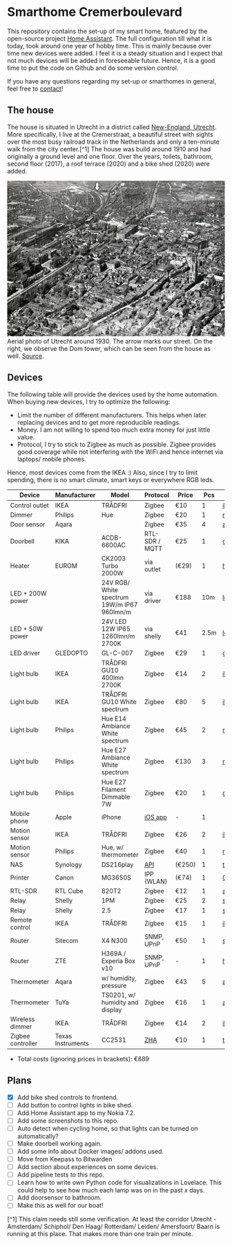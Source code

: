 # Smarthome Cremerboulevard

This repository contains the set-up of my smart home, featured by the open-source project [Home Assistant](https://www.home-assistant.io/).
The full configuration till what it is today, took around one year of hobby time.
This is mainly because over time new devices were added.
I feel it is a steady situation and I expect that not much devices will be added in foreseeable future.
Hence, it is a good time to put the code on Github and do some version control.

If you have any questions regarding my set-up or smarthomes in general, feel free to [contact](mailto:gerritjandebruin@gmail.com)!

## The house
The house is situated in Utrecht in a district called [New-England, Utrecht](https://nl.wikipedia.org/wiki/Nieuw_Engeland,_Thomas_%C3%A0_Kempisplantsoen_en_omgeving).
More specifically, I live at the Cremerstraat, a beautiful street with sights over the most busy railroad track in the Netherlands and only a ten-minute walk from the city center.[^1]
The house was build around 1910 and had originally a ground level and one floor.
Over the years, toilets, bathroom, second floor (2017), a roof terrace (2020) and a bike shed (2020) were added.

![](www/aerial-1930.jpg)
Aerial photo of Utrecht around 1930. The arrow marks our street. On the right, we observe the Dom tower, which can be seen from the house as well. [Source](https://hetutrechtsarchief.nl/collectie/2C8CA0EEF8605EE4B7786F7C60876957).

## Devices
The following table will provide the devices used by the home automation.
When buying new devices, I try to optimize the following:
* Limit the number of different manufacturers. This helps when later replacing devices and to get more reproducible readings.
* Money. I am not willing to spend too much extra money for just little value.
* Protocol, I try to stick to Zigbee as much as possible. Zigbee provides good coverage while not interfering with the WiFi and hence internet via laptops/ mobile phones.

Hence, most devices come from the IKEA :)
Also, since I try to limit spending, there is no smart climate, smart keys or everywhere RGB leds.

| Device            | Manufacturer      | Model                                       | Protocol                                                                                     | Price  | Pcs  | Link                                                                                                                                          |
|-------------------|-------------------|---------------------------------------------|----------------------------------------------------------------------------------------------|--------|------|-----------------------------------------------------------------------------------------------------------------------------------------------|
| Control outlet    | IKEA              | TRÅDFRI                                     | Zigbee                                                                                       | €10    | 1    | [ikea.com](https://www.ikea.com/nl/en/p/tradfri-wireless-control-outlet-90356166/)                                                            |
| Dimmer            | Philips           | Hue                                         | Zigbee                                                                                       | €20    | 1    | [mediamarkt.nl](https://www.mediamarkt.nl/nl/product/_philips-hue-white-ambiance-starterkit-inclusief-dimmer-switch-e27-1522070.html)         |
| Door sensor       | Aqara             |                                             | Zigbee                                                                                       | €35    | 4    | [aliexpress.com](https://aliexpress.com/item/4001241581941.html)                                                                              |
| Doorbell          | KIKA              | ACDB-6600AC                                 | RTL-SDR / MQTT                                                                               | €25    | 1    | [gamma.nl](https://www.gamma.nl/assortiment/klikaanklikuit-deurbel-set-acdb-6600ac/p/B413295)                                                 |
| Heater            | EUROM             | CK2003 Turbo 2000W                          | via outlet                                                                                   | (€29)  | 1    | [hornbach.nl](https://www.hornbach.nl/shop/EUROM-Convectorkachel-CK2003-Turbo-2000-Watt/8438008/artikel.html)                                 |
| LED + 200W power  |                   | 24V RGB/ White spectrum 19W/m IP67 960lmn/m | via driver                                                                                   | €188   | 10m  | [led-gigant.nl](https://www.led-gigant.nl/product/24volt-rgbww-led-strip-ip66/)                                                               |
| LED + 50W power   |                   | 24V LED 12W IP65 1260lmn/m 2700K            | via shelly                                                                                   | €41    | 2.5m | [led-gigant.nl](https://www.led-gigant.nl/product/waterdichte-led-strip-extra-warm-wit-12w-1260lm-meter-24vdc-ip68-nano-3000k-25m-rol-kopie/) |
| LED driver        | GLEDOPTO          | GL-C-007                                    | Zigbee                                                                                       | €29    | 1    | [gledopto.eu](https://www.gledopto.eu/led-controller-zigbee-compatible-eng)                                                                   |
| Light bulb        | IKEA              | TRÅDFRI GU10 400lmn 2700K                   | Zigbee                                                                                       | €14    | 2    | [ikea.com](https://www.ikea.com/nl/nl/p/tradfri-led-lamp-gu10-400-lumen-draadloos-dimbaar-warm-wit-60420041/)                                 |
| Light bulb        | IKEA              | TRÅDFRI GU10 White spectrum                 | Zigbee                                                                                       | €80    | 5    | [ikea.com](https://www.ikea.com/nl/en/p/tradfri-led-bulb-gu10-400-lumen-wireless-dimmable-white-spectrum-90408603/)                           |
| Light bulb        | Philips           | Hue E14 Ambiance White spectrum             | Zigbee                                                                                       | €45    | 2    | [mediamarkt.nl](https://www.mediamarkt.nl/nl/product/_philips-hue-ambiance-2-pack-wit-1502337.html)                                           |
| Light bulb        | Philips           | Hue E27 Ambiance White spectrum             | Zigbee                                                                                       | €130   | 3    | [mediamarkt.nl](https://www.mediamarkt.nl/nl/product/_philips-hue-white-ambiance-starterkit-inclusief-dimmer-switch-e27-1522070.html)         |
| Light bulb        | Philips           | Hue E27 Filament Dimmable 7W                | Zigbee                                                                                       | €20    | 1    | [gamma.nl](https://www.gamma.nl/assortiment/philips-hue-filament-led-lamp-e27-7w/p/B128025)                                                   |
| Mobile phone      | Apple             | iPhone                                      | [iOS app](https://apps.apple.com/nl/app/home-assistant/id1099568401)                         | -      | 1    |                                                                                                                                               |                 
| Motion sensor     | IKEA              | TRÅDFRI                                     | Zigbee                                                                                       | €26    | 2    | [ikea.com](https://www.ikea.com/nl/nl/p/tradfri-draadloze-bewegingssensor-wit-70429913/)                                                      |
| Motion sensor     | Philips           | Hue, w/ thermometer                         | Zigbee                                                                                       | €40    | 1    | [mediamarkt.nl](https://www.mediamarkt.nl/nl/product/_philips-hue-bewegingssensor-1522068.html)                                               |
| NAS               | Synology          | DS216play                                   | [API](https://github.com/home-assistant/core/tree/dev/homeassistant/components/synology_dsm) | (€250) | 1    | [tweakers.net](https://tweakers.net/pricewatch/461480/synology-diskstation-ds216play.html)                                                    |
| Printer           | Canon             | MG3650S                                     | IPP (WLAN)                                                                                   | (€74)  | 1    | [Canon.nl](https://www.canon.nl/printers/pixma-mg3650s/)                                                                                      |
| RTL-SDR           | RTL Cube          | 820T2                                       | Zigbee                                                                                       | €12    | 1    | [aliexpress.com](https://aliexpress.com/item/32476877972.html)                                                                                |
| Relay             | Shelly            | 1PM                                         | Zigbee                                                                                       | €25    | 2    | [shelly.cloud](https://shop.shelly.cloud/shelly-1pm-wifi-smart-home-automation-1)                                                             |
| Relay             | Shelly            | 2.5                                         | Zigbee                                                                                       | €17    | 1    | [shelly.cloud](https://shop.shelly.cloud/shelly-2.5-ce-ul-wifi-smart-home-automation)                                                         |
| Remote control    | IKEA              | TRÅDFRI                                     | Zigbee                                                                                       | €15    | 1    | [ikea.com](https://www.ikea.com/nl/en/p/tradfri-remote-control-30443124/)                                                                     |
| Router            | Sitecom           | X4 N300                                     | SNMP, UPnP                                                                                   | €50    | 1    | [sitecom.com](https://www.sitecom.com/nl/n300-wi-fi-gigabit-router-x4/wlr-4100/p/1585)                                                        |
| Router            | ZTE               | H369A / Experia Box v10                     | SNMP, UPnP                                                                                   | -      | 1    | [hardware.info](https://nl.hardware.info/routers.9/zte-kpn-experia-box-v10.280129)                                                            |
| Thermometer       | Aqara             | w/ humidity, pressure                       | Zigbee                                                                                       | €43    | 5    | [aliexpress.com](https://aliexpress.com/item/32888389905.html)                                                                                |
| Thermometer       | TuYa              | TS0201, w/ humidity and display             | Zigbee                                                                                       | €16    | 1    | [aliexpress.com](https://aliexpress.com/item/4001179535195.html)                                                                              |
| Wireless dimmer   | IKEA              | TRÅDFRI                                     | Zigbee                                                                                       | €14    | 2    | [ikea.com](https://www.ikea.com/nl/en/p/tradfri-wireless-dimmer-white-70408595/)                                                              |
| Zigbee controller | Texas Instruments | CC2531                                      | [ZHA](https://www.home-assistant.io/integrations/zha/)                                       | €10    | 1    | [tweakers.net](https://tweakers.net/aanbod/2522130/cc2531-zigbee-usb-stick-zigbee2mqtt-met-antenne.html)                                      |

- Total costs (ignoring prices in brackets): €889 

## Plans
- [x] Add bike shed controls to frontend.
- [ ] Add button to control lights in bike shed.
- [ ] Add Home Assistant app to my Nokia 7.2.
- [ ] Add some screenshots to this repo.
- [ ] Auto detect when cycling home, so that lights can be turned on automatically?
- [ ] Make doorbell working again.
- [ ] Add some info about Docker images/ addons used.
- [ ] Move from Keepass to Bitwarden
- [ ] Add section about experiences on some devices.
- [ ] Add pipeline tests to this repo.
- [ ] Learn how to write own Python code for visualizations in Lovelace. This could help to see how much each lamp was on in the past $x$ days.
- [ ] Add doorsensor to bathroom.
- [ ] Make this as well for our boat!

[^1] This claim needs still some verification. At least the corridor Utrecht - Amsterdam/ Schiphol/ Den Haag/ Rotterdam/ Leiden/ Amersfoort/ Baarn is running at this place. That makes more than one train per minute.
